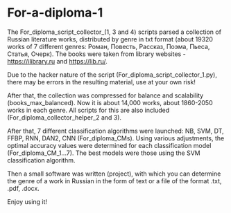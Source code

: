 # For-a-diploma-1

The For_diploma_script_collector_(1, 3 and 4) scripts parsed a collection of Russian literature works, distributed by genre in txt format (about 19320 works of 7 different genres: Роман, Повесть, Рассказ, Поэма, Пьеса, Статья, Очерк).
The books were taken from library websites - https://ilibrary.ru and https://lib.ru/.

Due to the hacker nature of the script (For_diploma_script_collector_1.py), there may be errors in the resulting material, use at your own risk!

After that, the collection was compressed for balance and scalability (books_max_balanced). Now it is about 14,000 works, about 1860-2050 works in each genre. All scripts for this are also included (For_diploma_collector_helper_2 and 3).

After that, 7 different classification algorithms were launched: NB, SVM, DT, FFBP, RNN, DAN2, CNN (For_diploma_CMs). Using various adjustments, the optimal accuracy values ​​were determined for each classification model (For_diploma_CM_1...7). The best models were those using the SVM classification algorithm.

Then a small software was written (project), with which you can determine the genre of a work in Russian in the form of text or a file of the format .txt, .pdf, .docx. 

Enjoy using it!
